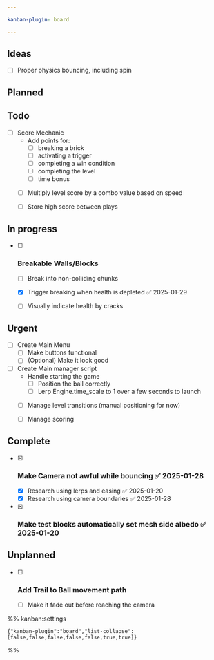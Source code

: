 ```yaml
---

kanban-plugin: board

---
```


## Ideas

- [ ] Proper physics bouncing, including spin


## Planned



## Todo

- [ ] Score Mechanic
	- Add points for: 
		- [ ] breaking a brick
		- [ ] activating a trigger
		- [ ] completing a win condition
		- [ ] completing the level
		- [ ] time bonus
	- [ ] Multiply level score by a combo value based on speed
	- [ ] Store high score between plays


## In progress

- [ ] ### Breakable Walls/Blocks
	- [ ] Break into non-colliding chunks
	- [x] Trigger breaking when health is depleted ✅ 2025-01-29
	- [ ] Visually indicate health by cracks


## Urgent

- [ ] Create Main Menu
	- [ ] Make buttons functional
	- [ ] (Optional) Make it look good
- [ ] Create Main manager script
	- Handle starting the game
		- [ ] Position the ball correctly
		- [ ] Lerp Engine.time_scale to 1 over a few seconds to launch
	- [ ] Manage level transitions (manual positioning for now)
	- [ ] Manage scoring


## Complete

- [x] ### Make Camera not awful while bouncing ✅ 2025-01-28
	- [x] Research using lerps and easing ✅ 2025-01-20
	- [x] Research using camera boundaries ✅ 2025-01-28
- [x] ### Make test blocks automatically set mesh side albedo ✅ 2025-01-20


## Unplanned

- [ ] ### Add Trail to Ball movement path
	- [ ] Make it fade out before reaching the camera




%% kanban:settings
```
{"kanban-plugin":"board","list-collapse":[false,false,false,false,false,true,true]}
```
%%